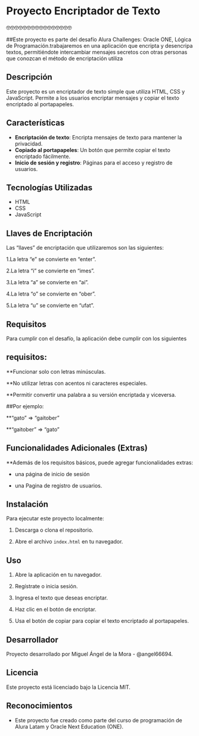 

# Proyecto Encriptador de Texto
🤓🤓🤓🤓🤓🤓🤓🤓🤓🤓🤓🤓🤓🤓🤓🤓


##Este proyecto es parte del desafío Alura Challenges: Oracle ONE, Lógica de Programación.trabajaremos en una aplicación que encripta y desencripa textos, permitiéndote intercambiar mensajes secretos con otras personas que conozcan el método de encriptación utiliza

## Descripción
Este proyecto es un encriptador de texto simple que utiliza HTML, CSS y JavaScript. Permite a los usuarios encriptar mensajes y copiar el texto encriptado al portapapeles.

## Características
- **Encriptación de texto**: Encripta mensajes de texto para mantener la privacidad.
- **Copiado al portapapeles**: Un botón que permite copiar el texto encriptado fácilmente.
- **Inicio de sesión y registro**: Páginas para el acceso y registro de usuarios.

## Tecnologías Utilizadas
- HTML
- CSS
- JavaScript

## Llaves de Encriptación
Las “llaves” de encriptación que utilizaremos son las siguientes:

1.La letra “e” se convierte en “enter”.

2.La letra “i” se convierte en “imes”.

3.La letra “a” se convierte en “ai”.

4.La letra “o” se convierte en “ober”.

5.La letra “u” se convierte en “ufat”.

## Requisitos
Para cumplir con el desafío, la aplicación debe cumplir con los siguientes 

## requisitos:

**Funcionar solo con letras minúsculas.

**No utilizar letras con acentos ni caracteres especiales.

**Permitir convertir una palabra a su versión encriptada y viceversa.

 ##Por ejemplo:

**“gato” => “gaitober”

**“gaitober” => “gato”

## Funcionalidades Adicionales (Extras)
**Además de los requisitos básicos, puede agregar funcionalidades extras:
* una página de inicio de sesión 

* una Pagina de registro de usuarios.

## Instalación
Para ejecutar este proyecto localmente:
1. Descarga o clona el repositorio.
   
2. Abre el archivo `index.html` en tu navegador.

## Uso
1. Abre la aplicación en tu navegador.
   
2. Regístrate o inicia sesión.
   
3. Ingresa el texto que deseas encriptar.
   
4. Haz clic en el botón de encriptar.
   
5. Usa el botón de copiar para copiar el texto encriptado al portapapeles.

## Desarrollador
Proyecto desarrollado por Miguel Ángel de la Mora - @angel66694.

## Licencia
Este proyecto está licenciado bajo la Licencia MIT.

## Reconocimientos
- Este proyecto fue creado como parte del curso de programación de Alura Latam y Oracle Next Education (ONE). 
